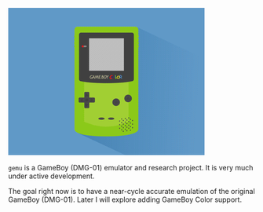 ![<3](https://github.com/m0xsec/gemu/blob/main/assets/gbc.gif?raw=true)

`gemu` is a GameBoy (DMG-01) emulator and research project. It is very much under active development.

The goal right now is to have a near-cycle accurate emulation of the original GameBoy (DMG-01). Later I will explore adding GameBoy Color support.

